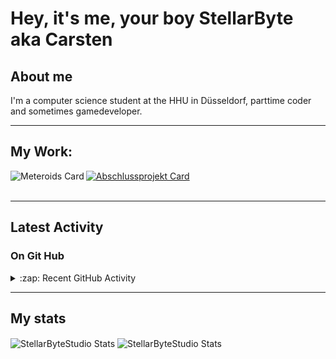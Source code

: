 # Hey, it's me, your boy StellarByte aka Carsten


## About me
I'm a computer science student at the HHU in Düsseldorf, parttime coder and sometimes gamedeveloper.

---

## My Work:

[<img align="left" alt="Meteroids Card" src="https://github-readme-stats.vercel.app/api/pin/?username=StellarByteStudios&repo=Meteroids&theme=tokyonight&width=200">](https://github.com/StellarByteStudios/Meteroids)  

[<img align="center" alt="Abschlussprojekt Card" src="https://github-readme-stats.vercel.app/api/pin/?username=StellarByteStudios&repo=Dungeon-Escape&theme=tokyonight&width=200">](https://github.com/StellarByteStudios/Dungeon-Escape)  
<br />

---

## Latest Activity

### On Git Hub

<details>
  <summary>:zap: Recent GitHub Activity</summary>
  
<!--START_SECTION:activity-->
1. 🎉 Merged PR [#5](https://github.com/StellarByteStudios/SocialBoard/pull/5) in [StellarByteStudios/SocialBoard](https://github.com/StellarByteStudios/SocialBoard)
2. 🗣 Commented on [#5](https://github.com/StellarByteStudios/SocialBoard/issues/5) in [StellarByteStudios/SocialBoard](https://github.com/StellarByteStudios/SocialBoard)
3. 💪 Opened PR [#5](https://github.com/StellarByteStudios/SocialBoard/pull/5) in [StellarByteStudios/SocialBoard](https://github.com/StellarByteStudios/SocialBoard)
4. 🎉 Merged PR [#4](https://github.com/StellarByteStudios/SocialBoard/pull/4) in [StellarByteStudios/SocialBoard](https://github.com/StellarByteStudios/SocialBoard)
5. 🗣 Commented on [#4](https://github.com/StellarByteStudios/SocialBoard/issues/4) in [StellarByteStudios/SocialBoard](https://github.com/StellarByteStudios/SocialBoard)
6. 💪 Opened PR [#4](https://github.com/StellarByteStudios/SocialBoard/pull/4) in [StellarByteStudios/SocialBoard](https://github.com/StellarByteStudios/SocialBoard)
7. 🎉 Merged PR [#3](https://github.com/StellarByteStudios/SocialBoard/pull/3) in [StellarByteStudios/SocialBoard](https://github.com/StellarByteStudios/SocialBoard)
8. 🗣 Commented on [#3](https://github.com/StellarByteStudios/SocialBoard/issues/3) in [StellarByteStudios/SocialBoard](https://github.com/StellarByteStudios/SocialBoard)
9. 💪 Opened PR [#3](https://github.com/StellarByteStudios/SocialBoard/pull/3) in [StellarByteStudios/SocialBoard](https://github.com/StellarByteStudios/SocialBoard)
<!--END_SECTION:activity-->
  
 
</details>

---

## My stats

<img align="center" alt="StellarByteStudio Stats" src="https://github-readme-stats.vercel.app/api?username=StellarByteStudios&show_icons=true&count_private=true&theme=tokyonight&hide_rank=false&include_all_commits=false" />

<img align="center" alt="StellarByteStudio Stats" src="https://github-readme-stats.vercel.app/api/top-langs/?username=StellarByteStudios&theme=tokyonight&card_width=445&langs_count=6&layout=compact" />

<br />

